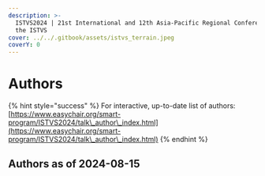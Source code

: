 ```yaml
---
description: >-
  ISTVS2024 | 21st International and 12th Asia-Pacific Regional Conference of
  the ISTVS
cover: ../../.gitbook/assets/istvs_terrain.jpeg
coverY: 0
---
```


# Authors

{% hint style="success" %}
For interactive, up-to-date list of authors:\
[https://www.easychair.org/smart-program/ISTVS2024/talk\_author\_index.html](https://www.easychair.org/smart-program/ISTVS2024/talk\_author\_index.html)
{% endhint %}

## Authors as of 2024-08-15

<figure><img src="../../.gitbook/assets/program authors 2024-08-15.png" alt=""><figcaption></figcaption></figure>
